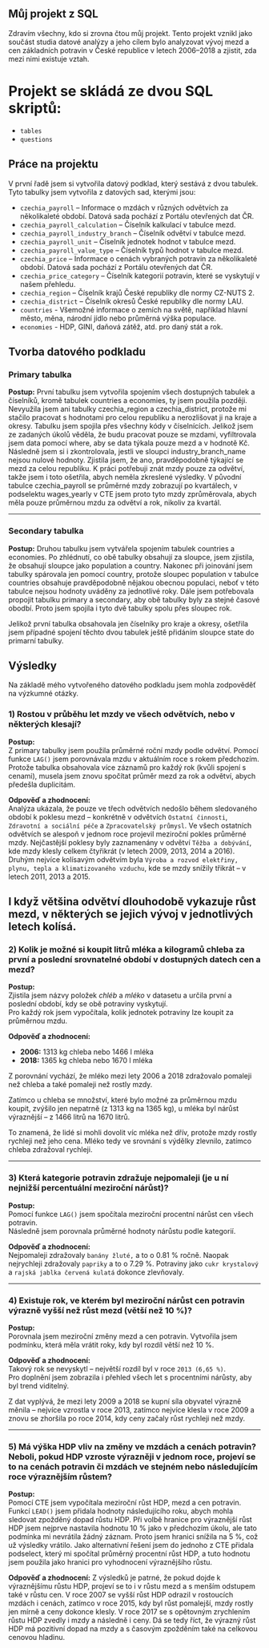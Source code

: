 Můj projekt z SQL
---

Zdravím všechny, kdo si zrovna čtou můj projekt. Tento projekt vznikl jako součást studia datové analýzy a jeho cílem bylo analyzovat vývoj mezd a cen základních potravin v České republice v letech 2006–2018 a zjistit, zda mezi nimi existuje vztah.

# Projekt se skládá ze dvou SQL skriptů:
- `tables`
- `questions`

## Práce na projektu

V první řadě jsem si vytvořila datový podklad, který sestává z dvou tabulek. Tyto tabulky jsem vytvořila z datových sad, kterými jsou:

- `czechia_payroll` – Informace o mzdách v různých odvětvích za několikaleté období. Datová sada pochází z Portálu otevřených dat ČR.
- `czechia_payroll_calculation` – Číselník kalkulací v tabulce mezd.
- `czechia_payroll_industry_branch` – Číselník odvětví v tabulce mezd.
- `czechia_payroll_unit` – Číselník jednotek hodnot v tabulce mezd.
- `czechia_payroll_value_type` – Číselník typů hodnot v tabulce mezd.
- `czechia_price` – Informace o cenách vybraných potravin za několikaleté období. Datová sada pochází z Portálu otevřených dat ČR.
- `czechia_price_category` – Číselník kategorií potravin, které se vyskytují v našem přehledu.
- `czechia_region` – Číselník krajů České republiky dle normy CZ-NUTS 2.
- `czechia_district` – Číselník okresů České republiky dle normy LAU.
- `countries` - Všemožné informace o zemích na světě, například hlavní město, měna, národní jídlo nebo průměrná výška populace.
- `economies` - HDP, GINI, daňová zátěž, atd. pro daný stát a rok.

## Tvorba datového podkladu

### Primary tabulka

**Postup:**
První tabulku jsem vytvořila spojením všech dostupných tabulek a číselníků, kromě tabulek countries a economies, ty jsem použila později. Nevyužila jsem ani tabulky czechia_region a czechia_district, protože mi stačilo pracovat s hodnotami pro celou republiku a nerozlišovat ji na kraje a okresy. Tabulku jsem spojila přes všechny kódy v číselnících. Jelikož jsem ze zadaných úkolů věděla, že budu pracovat pouze se mzdami, vyfiltrovala jsem data pomocí where, aby se data týkala pouze mezd a v hodnotě Kč. Následně jsem si i zkontrolovala, jestli ve sloupci industry_branch_name nejsou nulové hodnoty. Zjistila jsem, že ano, pravděpodobně týkající se mezd za celou republiku. K práci potřebuji znát mzdy pouze za odvětví, takže jsem i toto ošetřila, abych neměla zkreslené výsledky. V původní tabulce czechia_payroll se průměrné mzdy zobrazují po kvartálech, v podselektu wages_yearly v CTE jsem proto tyto mzdy zprůměrovala, abych  měla pouze průměrnou mzdu za odvětví a rok, nikoliv za kvartál.


---

### Secondary tabulka

**Postup:**
Druhou tabulku jsem vytvářela spojením tabulek countries a economies. Po zhlédnutí, co obě tabulky obsahují za sloupce, jsem zjistila, že obsahují sloupce jako population a country. Nakonec při joinování jsem tabulky spárovala jen pomocí country, protože sloupec population v tabulce countries obsahuje pravděpodobně nějakou obecnou populaci, neboť v této tabulce nejsou hodnoty uváděny za jednotlivé roky. Dále jsem potřebovala propojit tabulku primary a secondary, aby obě tabulky byly za stejné časové obodbí. Proto jsem spojila i tyto dvě tabulky spolu přes sloupec rok.

Jelikož první tabulka obsahovala jen číselníky pro kraje a okresy, ošetřila jsem případné spojení těchto dvou tabulek ještě přidáním sloupce state do primarní tabulky.

## Výsledky

Na základě mého vytvořeného datového podkladu jsem mohla zodpověděť na výzkumné otázky.

### 1) Rostou v průběhu let mzdy ve všech odvětvích, nebo v některých klesají?

**Postup:**  
Z primary tabulky jsem použila průměrné roční mzdy podle odvětví. Pomocí funkce `LAG()` jsem porovnávala mzdu v aktuálním roce s rokem předchozím.  
Protože tabulka obsahovala více záznamů pro každý rok (kvůli spojení s cenami), musela jsem znovu spočítat průměr mezd za rok a odvětví, abych předešla duplicitám.

**Odpověď a zhodnocení:**   
Analýza ukázala, že pouze ve třech odvětvích nedošlo během sledovaného období k poklesu mezd – konkrétně v odvětvích `Ostatní činnosti`, `Zdravotní a sociální péče` a `Zpracovatelský průmysl`. Ve všech ostatních odvětvích se alespoň v jednom roce projevil meziroční pokles průměrné mzdy. Nejčastější poklesy byly zaznamenány v odvětví `Těžba a dobývání`, kde mzdy klesly celkem čtyřikrát (v letech 2009, 2013, 2014 a 2016). Druhým nejvíce kolísavým odvětvím byla `Výroba a rozvod elektřiny, plynu, tepla a klimatizovaného vzduchu`, kde se mzdy snížily třikrát – v letech 2011, 2013 a 2015.

I když většina odvětví dlouhodobě vykazuje růst mezd, v některých se jejich vývoj v jednotlivých letech kolísá.
---


### 2) Kolik je možné si koupit litrů mléka a kilogramů chleba za první a poslední srovnatelné období v dostupných datech cen a mezd?


**Postup:**  
Zjistila jsem názvy položek *chléb* a *mléko* v datasetu a určila první a poslední období, kdy se obě potraviny vyskytují.  
Pro každý rok jsem vypočítala, kolik jednotek potraviny lze koupit za průměrnou mzdu.

**Odpověď a zhodnocení:**  
- **2006:** 1313 kg chleba nebo 1466 l mléka  
- **2018:** 1365 kg chleba nebo 1670 l mléka  

Z porovnání vychází, že mléko mezi lety 2006 a 2018 zdražovalo pomaleji než chleba a také pomaleji než rostly mzdy.

Zatímco u chleba se množství, které bylo možné za průměrnou mzdu koupit, zvýšilo jen nepatrně (z 1313 kg na 1365 kg), u mléka byl nárůst výraznější – z 1466 litrů na 1670 litrů.

To znamená, že lidé si mohli dovolit víc mléka než dřív, protože mzdy rostly rychleji než jeho cena. Mléko tedy ve srovnání s výdělky zlevnilo, zatímco chleba zdražoval rychleji.

---

### 3) Která kategorie potravin zdražuje nejpomaleji (je u ní nejnižší percentuální meziroční nárůst)?


**Postup:**  
Pomocí funkce `LAG()` jsem spočítala meziroční procentní nárůst cen všech potravin.  
Následně jsem porovnala průměrné hodnoty nárůstu podle kategorií.

**Odpověď a zhodnocení:**  
Nejpomaleji zdražovaly `banány žluté,` a to o 0.81 % ročně. Naopak nejrychleji zdražovaly `papriky` a to o 7.29 %. Potraviny jako `cukr krystalový` a `rajská jablka červená kulatá` dokonce zlevňovaly.

---

### 4) Existuje rok, ve kterém byl meziroční nárůst cen potravin výrazně vyšší než růst mezd (větší než 10 %)?

**Postup:**  
Porovnala jsem meziroční změny mezd a cen potravin. Vytvořila jsem podmínku, která měla vrátit roky, kdy byl rozdíl větší než 10 %.

**Odpověď a zhodnocení:**  
Takový rok se nevyskytl – největší rozdíl byl v roce `2013 (6,65 %)`.  
Pro doplnění jsem zobrazila i přehled všech let s procentními nárůsty, aby byl trend viditelný.  

Z dat vyplývá, že mezi lety 2009 a 2018 se kupní síla obyvatel výrazně měnila – nejvíce vzrostla v roce 2013, zatímco nejvíce klesla v roce 2009 a znovu se zhoršila po roce 2014, kdy ceny začaly růst rychleji než mzdy.

---

### 5) Má výška HDP vliv na změny ve mzdách a cenách potravin? Neboli, pokud HDP vzroste výrazněji v jednom roce, projeví se to na cenách potravin či mzdách ve stejném nebo následujícím roce výraznějším růstem?

**Postup:**  
Pomocí CTE jsem vypočítala meziroční růst HDP, mezd a cen potravin. Funkcí `LEAD()` jsem přidala hodnoty následujícího roku, abych mohla sledovat zpožděný dopad růstu HDP. Při volbě hranice pro výraznější růst HDP jsem nejprve nastavila hodnotu 10 % jako v předchozím úkolu, ale tato podmínka mi nevrátila žádný záznam. Proto jsem hranici snížila na 5 %, což už výsledky vrátilo. Jako alternativní řešení jsem do jednoho z CTE přidala podselect, který mi spočítal průměrný procentní růst HDP, a tuto hodnotu jsem použila jako hranici pro vyhodnocení výraznějšího růstu.

**Odpověď a zhodnocení:**
Z výsledků je patrné, že pokud dojde k výraznějšímu růstu HDP, projeví se to i v růstu mezd a s menším odstupem také v růstu cen. V roce 2007 se vyšší růst HDP odrazil v rostoucích mzdách i cenách, zatímco v roce 2015, kdy byl růst pomalejší, mzdy rostly jen mírně a ceny dokonce klesly. V roce 2017 se s opětovným zrychlením růstu HDP zvedly i mzdy a následně i ceny. Dá se tedy říct, že výrazný růst HDP má pozitivní dopad na mzdy a s časovým zpožděním také na celkovou cenovou hladinu.



